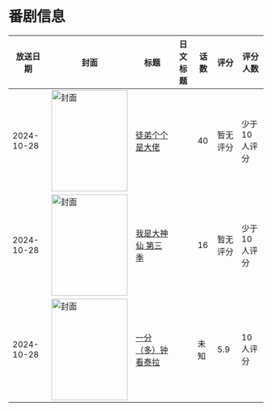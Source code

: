 # 番剧信息

|放送日期|封面|标题|日文标题|话数|评分|评分人数|
|---|---|---|---|---|---|---|
|2024-10-28|<img src="https://lain.bgm.tv/pic/cover/c/d7/f4/458987_d8Fzs.jpg" alt="封面" style="width:150px;height:200px;object-fit:cover;">|[徒弟个个是大佬](https://bangumi.tv/subject/458987)||40|暂无评分|少于10人评分|
|2024-10-28|<img src="https://lain.bgm.tv/pic/cover/c/22/d8/339213_gO147.jpg" alt="封面" style="width:150px;height:200px;object-fit:cover;">|[我是大神仙 第三季](https://bangumi.tv/subject/339213)||16|暂无评分|少于10人评分|
|2024-10-28|<img src="https://lain.bgm.tv/pic/cover/c/7e/55/521797_lw5Tw.jpg" alt="封面" style="width:150px;height:200px;object-fit:cover;">|[一分（多）钟看泰拉](https://bangumi.tv/subject/521797)||未知|5.9|10人评分|
